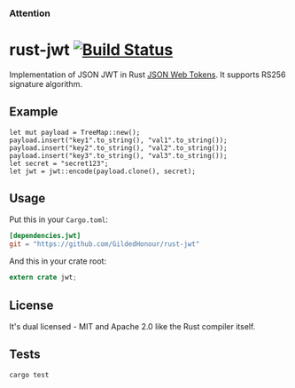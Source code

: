 ### Attention

rust-jwt [![Build Status](https://travis-ci.org/GildedHonour/rust-jwt.svg)](https://travis-ci.org/GildedHonour/rust-jwt)
================================================

Implementation of JSON JWT in Rust [JSON Web Tokens](http://jwt.io). It supports RS256 signature algorithm.



## Example

```
let mut payload = TreeMap::new();
payload.insert("key1".to_string(), "val1".to_string());
payload.insert("key2".to_string(), "val2".to_string());
payload.insert("key3".to_string(), "val3".to_string());
let secret = "secret123";
let jwt = jwt::encode(payload.clone(), secret);
```

## Usage

Put this in your `Cargo.toml`:

```toml
[dependencies.jwt]
git = "https://github.com/GildedHonour/rust-jwt"
```

And this in your crate root:

```rust
extern crate jwt;
```

## License

It's dual licensed - MIT and Apache 2.0 like the Rust compiler itself.

## Tests

```shell
cargo test
```

